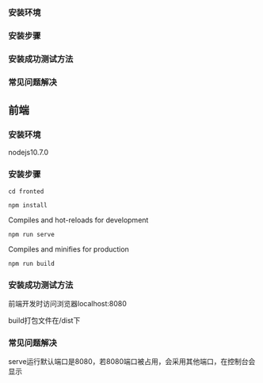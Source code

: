 ### 安装环境



### 安装步骤



### 安装成功测试方法



### 常见问题解决


## 前端

### 安装环境

nodejs10.7.0

### 安装步骤

```
cd fronted
```

```
npm install
```

Compiles and hot-reloads for development
```
npm run serve
```

Compiles and minifies for production
```
npm run build
```

### 安装成功测试方法

前端开发时访问浏览器localhost:8080

build打包文件在/dist下

### 常见问题解决

serve运行默认端口是8080，若8080端口被占用，会采用其他端口，在控制台会显示
